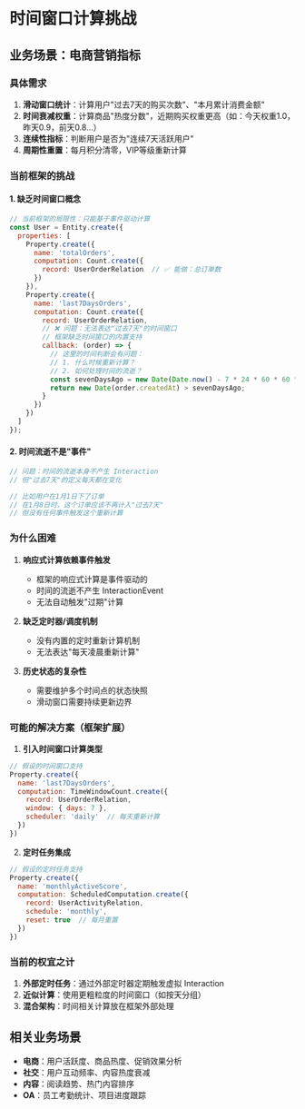 # 时间窗口计算挑战

## 业务场景：电商营销指标

### 具体需求
1. **滑动窗口统计**：计算用户"过去7天的购买次数"、"本月累计消费金额"
2. **时间衰减权重**：计算商品"热度分数"，近期购买权重更高（如：今天权重1.0，昨天0.9，前天0.8...）
3. **连续性指标**：判断用户是否为"连续7天活跃用户"
4. **周期性重置**：每月积分清零，VIP等级重新计算

### 当前框架的挑战

#### 1. 缺乏时间窗口概念
```javascript
// 当前框架的局限性：只能基于事件驱动计算
const User = Entity.create({
  properties: [
    Property.create({
      name: 'totalOrders',
      computation: Count.create({
        record: UserOrderRelation  // ✅ 能做：总订单数
      })
    }),
    Property.create({
      name: 'last7DaysOrders',
      computation: Count.create({
        record: UserOrderRelation,
        // ❌ 问题：无法表达"过去7天"的时间窗口
        // 框架缺乏时间窗口的内置支持
        callback: (order) => {
          // 这里的时间判断会有问题：
          // 1. 什么时候重新计算？
          // 2. 如何处理时间的流逝？
          const sevenDaysAgo = new Date(Date.now() - 7 * 24 * 60 * 60 * 1000);
          return new Date(order.createdAt) > sevenDaysAgo;
        }
      })
    })
  ]
});
```

#### 2. 时间流逝不是"事件"
```javascript
// 问题：时间的流逝本身不产生 Interaction
// 但"过去7天"的定义每天都在变化

// 比如用户在1月1日下了订单
// 在1月8日时，这个订单应该不再计入"过去7天"
// 但没有任何事件触发这个重新计算
```

### 为什么困难

1. **响应式计算依赖事件触发**
   - 框架的响应式计算是事件驱动的
   - 时间的流逝不产生 InteractionEvent
   - 无法自动触发"过期"计算

2. **缺乏定时器/调度机制**
   - 没有内置的定时重新计算机制
   - 无法表达"每天凌晨重新计算"

3. **历史状态的复杂性**
   - 需要维护多个时间点的状态快照
   - 滑动窗口需要持续更新边界

### 可能的解决方案（框架扩展）

1. **引入时间窗口计算类型**
```javascript
// 假设的时间窗口支持
Property.create({
  name: 'last7DaysOrders',
  computation: TimeWindowCount.create({
    record: UserOrderRelation,
    window: { days: 7 },
    scheduler: 'daily'  // 每天重新计算
  })
})
```

2. **定时任务集成**
```javascript
// 假设的定时任务支持
Property.create({
  name: 'monthlyActiveScore',
  computation: ScheduledComputation.create({
    record: UserActivityRelation,
    schedule: 'monthly',
    reset: true  // 每月重置
  })
})
```

### 当前的权宜之计

1. **外部定时任务**：通过外部定时器定期触发虚拟 Interaction
2. **近似计算**：使用更粗粒度的时间窗口（如按天分组）
3. **混合架构**：时间相关计算放在框架外部处理

## 相关业务场景

- **电商**：用户活跃度、商品热度、促销效果分析
- **社交**：用户互动频率、内容热度衰减
- **内容**：阅读趋势、热门内容排序
- **OA**：员工考勤统计、项目进度跟踪